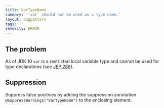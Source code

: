 ```yaml
---
title: VarTypeName
summary: '`var` should not be used as a type name.'
layout: bugpattern
tags: ''
severity: ERROR
---
```


<!--
*** AUTO-GENERATED, DO NOT MODIFY ***
To make changes, edit the @BugPattern annotation or the explanation in docs/bugpattern.
-->


## The problem
As of JDK 10 `var` is a restricted local variable type and cannot be used for
type declarations (see [JEP 286][]).

[JEP 286]: https://openjdk.java.net/jeps/286

## Suppression
Suppress false positives by adding the suppression annotation `@SuppressWarnings("VarTypeName")` to the enclosing element.
